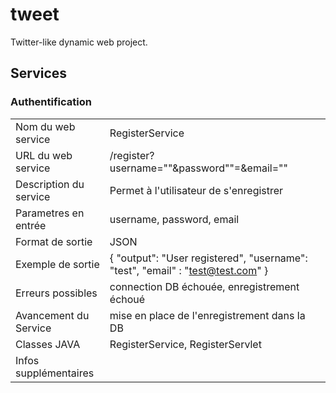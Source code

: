 # tweet
Twitter-like dynamic web project.

## Services

### Authentification

| | |
|-|-|
| Nom du web service | RegisterService |
| URL du web service | /register?username=""&password""=&email="" |
| Description du service | Permet à l'utilisateur de s'enregistrer |
| Parametres en entrée | username, password, email |
| Format de sortie | JSON |
| Exemple de sortie | { "output": "User registered", "username": "test", "email" : "test@test.com" } |
| Erreurs possibles | connection DB échouée, enregistrement échoué |
| Avancement du Service | mise en place de l'enregistrement dans la DB |
| Classes JAVA | RegisterService, RegisterServlet |
| Infos supplémentaires | |
